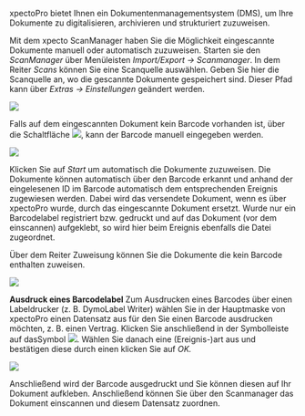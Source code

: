 xpectoPro bietet Ihnen ein Dokumentenmanagementsystem (DMS),  um Ihre Dokumente zu digitalisieren,  archivieren und strukturiert zuzuweisen.

Mit dem xpecto ScanManager haben Sie die Möglichkeit eingescannte Dokumente manuell oder automatisch zuzuweisen. 
Starten sie den *ScanManager* über Menüleisten *Import/Export → Scanmanager*. In dem Reiter *Scans* können Sie eine Scanquelle auswählen. Geben Sie hier die Scanquelle an, wo die gescannte Dokumente gespeichert sind. Dieser Pfad kann über *Extras → Einstellungen* geändert werden.

![](http://xpecto.github.io/docs/img/img_1441965444877.png)

Falls auf dem eingescannten Dokument kein Barcode vorhanden ist, über die Schaltfläche ![](http://xpecto.github.io/docs/img/img_1441970891993.png), kann der Barcode manuell eingegeben werden.

![](http://xpecto.github.io/docs/img/img_1421750317812.png)

Klicken Sie auf *Start* um automatisch die Dokumente zuzuweisen. Die Dokumente können automatisch über den Barcode erkannt und anhand der eingelesenen ID im Barcode automatisch dem entsprechenden Ereignis zugewiesen werden. Dabei wird das versendete Dokument, wenn es über xpectoPro wurde, durch das eingescannte Dokument ersetzt. Wurde nur ein Barcodelabel registriert bzw. gedruckt und auf das Dokument (vor dem einscannen) aufgeklebt, so wird hier beim Ereignis ebenfalls die Datei zugeordnet.

Über dem Reiter Zuweisung können Sie die Dokumente die kein Barcode enthalten zuweisen.

![](http://xpecto.github.io/docs/img/img_1441965548893.png)


**Ausdruck eines Barcodelabel**
Zum Ausdrucken eines Barcodes über einen Labeldrucker (z. B. DymoLabel Writer) wählen Sie in der Hauptmaske von xpectoPro einen Datensatz aus für den Sie einen Barcode ausdrucken möchten, z. B. einen Vertrag. Klicken Sie anschließend in der Symbolleiste auf dasSymbol ![](http://xpecto.github.io/docs/img/img_1443802699735.png). Wählen Sie danach eine (Ereignis-)art aus und bestätigen diese durch einen klicken Sie auf *OK.* 

![](http://xpecto.github.io/docs/img/img_1441971165729.png)

Anschließend wird der Barcode ausgedruckt und Sie können diesen auf Ihr Dokument aufkleben. Anschließend können Sie über den Scanmanager das Dokument einscannen und diesem Datensatz zuordnen.